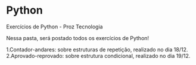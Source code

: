 # Python
 Exercícios de Python - Proz Tecnologia

Nessa pasta, será postado todos os exercícios de Python!

1.Contador-andares: sobre estruturas de repetição, realizado no dia 18/12. 
2.Aprovado-reprovado: sobre estrutura condicional, realizado no dia 19/12. 